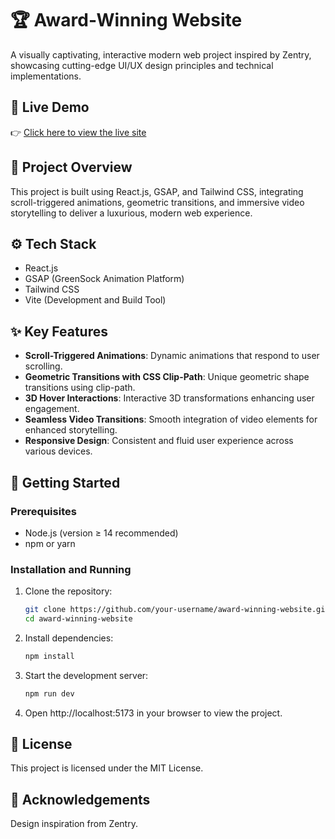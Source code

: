 # 🏆 Award-Winning Website

A visually captivating, interactive modern web project inspired by Zentry, showcasing cutting-edge UI/UX design principles and technical implementations.

## 🔗 Live Demo

👉 [Click here to view the live site](https://award-winning-website.xmqzone.com/)

## 📌 Project Overview

This project is built using React.js, GSAP, and Tailwind CSS, integrating scroll-triggered animations, geometric transitions, and immersive video storytelling to deliver a luxurious, modern web experience.

## ⚙️ Tech Stack

- React.js
- GSAP (GreenSock Animation Platform)
- Tailwind CSS
- Vite (Development and Build Tool)

## ✨ Key Features

- **Scroll-Triggered Animations**: Dynamic animations that respond to user scrolling.
- **Geometric Transitions with CSS Clip-Path**: Unique geometric shape transitions using clip-path.
- **3D Hover Interactions**: Interactive 3D transformations enhancing user engagement.
- **Seamless Video Transitions**: Smooth integration of video elements for enhanced storytelling.
- **Responsive Design**: Consistent and fluid user experience across various devices.

## 🚀 Getting Started

### Prerequisites

- Node.js (version ≥ 14 recommended)
- npm or yarn

### Installation and Running

1. Clone the repository:

   ```bash
   git clone https://github.com/your-username/award-winning-website.git
   cd award-winning-website

2. Install dependencies:
   
   ```bash
   npm install
   
3. Start the development server:
   ```bash
   npm run dev
   
4. Open http://localhost:5173 in your browser to view the project.


## 📄 License
This project is licensed under the MIT License.

## 🙌 Acknowledgements
Design inspiration from Zentry.
